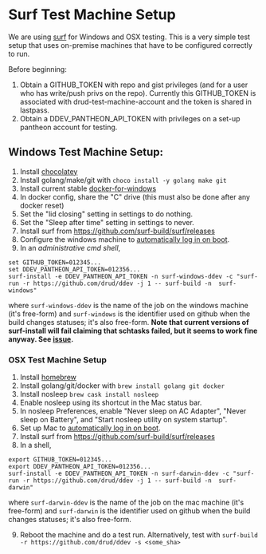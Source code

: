 <h1>Surf Test Machine Setup</h1>

We are using [surf](https://github.com/surf-build/surf) for Windows and OSX testing. This is a very simple test setup that uses on-premise machines that have to be configured correctly to run.

Before beginning:
1. Obtain a GITHUB_TOKEN with repo and gist privileges (and for a user who has write/push privs on the repo). Currently this GITHUB_TOKEN is associated with drud-test-machine-account and the token is shared in lastpass.
2. Obtain a DDEV_PANTHEON_API_TOKEN with privileges on a set-up pantheon account for testing.

## Windows Test Machine Setup:

1. Install [chocolatey](https://chocolatey.org/)
2. Install golang/make/git with `choco install -y golang make git`
3. Install current stable [docker-for-windows](https://docs.docker.com/docker-for-windows/install/#download-docker-for-windows)
4. In docker config, share the "C" drive  (this must also be done after any docker reset)
5. Set the "lid closing" setting in settings to do nothing.
6. Set the "Sleep after time" setting in settings to never.
7. Install surf from https://github.com/surf-build/surf/releases
8. Configure the windows machine to [automatically log in on boot](https://www.howtogeek.com/112919/how-to-make-your-windows-8-computer-logon-automatically/). 
9. In an *administrative cmd shell*, 
```
set GITHUB_TOKEN=012345...
set DDEV_PANTHEON_API_TOKEN=012356...
surf-install -e DDEV_PANTHEON_API_TOKEN -n surf-windows-ddev -c "surf-run -r https://github.com/drud/ddev -j 1 -- surf-build -n  surf-windows"

```
where `surf-windows-ddev` is the name of the job on the windows machine (it's free-form) and `surf-windows` is the identifier used on github when the build changes statuses; it's also free-form. **Note that current versions of surf-install will fail claiming that schtasks failed, but it seems to work fine anyway. See [issue](https://github.com/surf-build/surf/issues/64).**

### OSX Test Machine Setup

1. Install [homebrew](https://brew.sh/)
2. Install golang/git/docker with `brew install golang git docker`
3. Install nosleep `brew cask install nosleep`
4. Enable nosleep using its shortcut in the Mac status bar.
5. In nosleep Preferences, enable "Never sleep on AC Adapter", "Never sleep on Battery", and "Start nosleep utility on system startup".
6. Set up Mac to [automatically log in on boot](https://support.apple.com/en-us/HT201476). 
7. Install surf from https://github.com/surf-build/surf/releases
8. In a shell, 
```
export GITHUB_TOKEN=012345...
export DDEV_PANTHEON_API_TOKEN=012356...
surf-install -e DDEV_PANTHEON_API_TOKEN -n surf-darwin-ddev -c "surf-run -r https://github.com/drud/ddev -j 1 -- surf-build -n  surf-darwin"

```
where `surf-darwin-ddev` is the name of the job on the mac machine (it's free-form) and `surf-darwin` is the identifier used on github when the build changes statuses; it's also free-form.

9. Reboot the machine and do a test run. Alternatively, test with `surf-build -r https://github.com/drud/ddev -s <some_sha>`